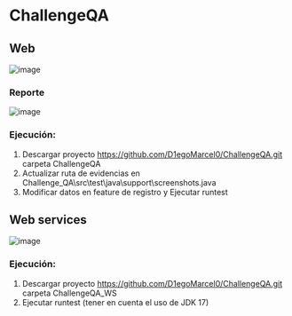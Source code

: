# ChallengeQA
## Web
![image](https://user-images.githubusercontent.com/67306981/204199443-cce77a50-2689-4488-b91b-ff51239149c8.png)
### Reporte
![image](https://user-images.githubusercontent.com/67306981/204199585-046f42c5-6377-44ef-bd41-fecf8a92f80d.png)
### Ejecución:
1. Descargar proyecto https://github.com/D1egoMarcel0/ChallengeQA.git carpeta ChallengeQA
2. Actualizar ruta de evidencias en Challenge_QA\src\test\java\support\screenshots.java
3. Modificar datos en feature de registro y Ejecutar runtest

## Web services
![image](https://user-images.githubusercontent.com/67306981/204210008-05b7d29e-0a94-467a-acc4-2d39170e29cd.png)
### Ejecución:
1. Descargar proyecto https://github.com/D1egoMarcel0/ChallengeQA.git carpeta ChallengeQA_WS
3. Ejecutar runtest (tener en cuenta el uso de JDK 17)
